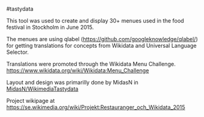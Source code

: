 #tastydata

This tool was used to create and display 30+ menues used in the food festival in Stockholm in June 2015.

The menues are using qlabel (https://github.com/googleknowledge/qlabel/) for getting translations for concepts from Wikidata and Universal Language Selector.

Translations were promoted through the Wikidata Menu Challenge. https://www.wikidata.org/wiki/Wikidata:Menu_Challenge

Layout and design was primarilly done by MidasN in [MidasN/WikimediaTastydata](https://github.com/MidasN/WikimediaTastydata)

Project wikipage at https://se.wikimedia.org/wiki/Projekt:Restauranger_och_Wikidata_2015
